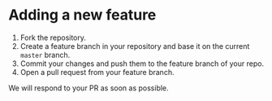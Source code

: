 # Adding a new feature

1. Fork the repository.
2. Create a feature branch in your repository and base it on the current `master` branch.
3. Commit your changes and push them to the feature branch of your repo.
4. Open a pull request from your feature branch.

We will respond to your PR as soon as possible.
